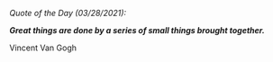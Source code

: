 *Quote of the Day (03/28/2021):*

_**Great things are done by a series of small things brought together.**_

Vincent Van Gogh
